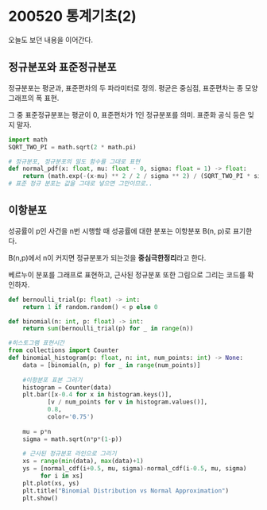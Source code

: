 # 200520 통계기초(2)

오늘도 보던 내용을 이어간다.



## 정규분포와 표준정규분포

정규분포는 평균과, 표준편차의 두 파라미터로 정의. 평균은 중심점, 표준편차는 종 모양 그래프의 폭 표현.

그 중 표준정규분포는 평균이 0, 표준편차가 1인 정규분포를 의미. 표준화 공식 등은 잊지 말자.

```python
import math
SQRT_TWO_PI = math.sqrt(2 * math.pi)

# 정규분포, 정규분포의 밀도 함수를 그대로 표현
def normal_pdf(x: float, mu: float - 0, sigma: float = 1) -> float:
    return (math.exp(-(x-mu) ** 2 / 2 / sigma ** 2) / (SQRT_TWO_PI * sigma))
# 표준 정규 분포는 값을 그대로 넣으면 그만이므로..
```



## 이항분포

성공률이 p인 사건을 n번 시행할 때 성공률에 대한 분포는 이항분포  B(n, p)로 표기한다.

B(n,p)에서 n이 커지면 정규분포가 되는것을 **중심극한정리**라고 한다.

베르누이 분포를 그래프로 표현하고, 근사된 정규분포 또한 그림으로 그리는 코드를 확인하자.

```python
def bernoulli_trial(p: float) -> int:
    return 1 if random.random() < p else 0

def binomial(n: int, p: float) -> int:
    return sum(bernoulli_trial(p) for _ in range(n))

#히스토그램 표현시간
from collections import Counter
def binomial_histogram(p: float, n: int, num_points: int) -> None:
    data = [binomial(n, p) for _ in range(num_points)]
    
    #이항분포 표본 그리기
    histogram = Counter(data)
    plt.bar([x-0.4 for x in histogram.keys()],
           [v / num_points for v in histogram.values()],
           0.8,
           color='0.75')
    
    mu = p*n
    sigma = math.sqrt(n*p*(1-p))
    
    # 근사된 정규분포 라인으로 그리기
    xs = range(min(data), max(data)+1)
    ys = [normal_cdf(i+0.5, mu, sigma)-normal_cdf(i-0.5, mu, sigma)
         for i in xs]
    plt.plot(xs, ys)
    plt.title("Binomial Distribution vs Normal Approximation")
    plt.show()
```

